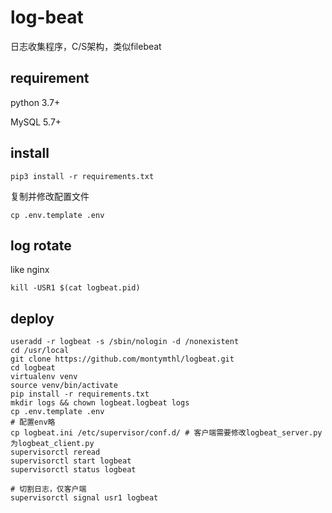 # log-beat

日志收集程序，C/S架构，类似filebeat

## requirement

python 3.7+

MySQL 5.7+

## install

`pip3 install -r requirements.txt`

复制并修改配置文件

`cp .env.template .env`

## log rotate

like nginx

`kill -USR1 $(cat logbeat.pid)`

## deploy

```shell
useradd -r logbeat -s /sbin/nologin -d /nonexistent
cd /usr/local
git clone https://github.com/montymthl/logbeat.git
cd logbeat
virtualenv venv
source venv/bin/activate
pip install -r requirements.txt
mkdir logs && chown logbeat.logbeat logs
cp .env.template .env
# 配置env略
cp logbeat.ini /etc/supervisor/conf.d/ # 客户端需要修改logbeat_server.py为logbeat_client.py
supervisorctl reread
supervisorctl start logbeat
supervisorctl status logbeat

# 切割日志，仅客户端
supervisorctl signal usr1 logbeat
```